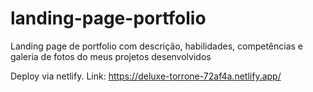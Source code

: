 # landing-page-portfolio
Landing page de portfolio com descrição, habilidades, competências e galeria de fotos do meus projetos desenvolvidos

Deploy via netlify.
Link:
https://deluxe-torrone-72af4a.netlify.app/
